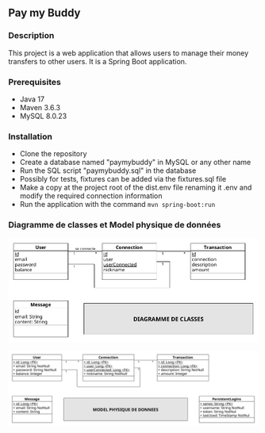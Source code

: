 ## Pay my Buddy

### Description
This project is a web application that allows users to manage their money transfers to other users. It is a Spring Boot application.

### Prerequisites
* Java 17
* Maven 3.6.3
* MySQL 8.0.23

### Installation
* Clone the repository
* Create a database named "paymybuddy" in MySQL or any other name
* Run the SQL script "paymybuddy.sql" in the database
* Possibly for tests, fixtures can be added via the fixtures.sql file
* Make a copy at the project root of the dist.env file renaming it .env and modify the required connection information
* Run the application with the command `mvn spring-boot:run`

### Diagramme de classes et Model physique de données
![img01.png](img01.png)

![img02.png](img02.png)